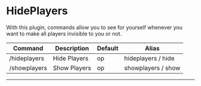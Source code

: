 # HidePlayers

With this plugin, commands allow you to see for yourself whenever you want to make all players invisible to you or not.

Command | Description | Default | Alias
--------- | ------------------- | ------- | ------
/hideplayers | Hide Players | op | hideplayers / hide
/showplayers | Show Players | op | showplayers / show

---------------


